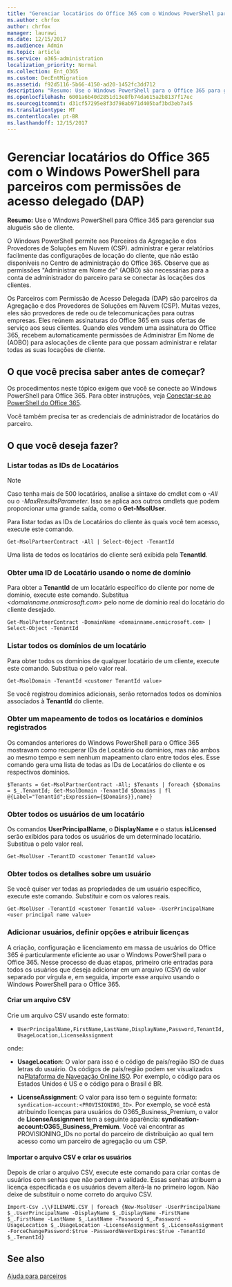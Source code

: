 ```yaml
---
title: "Gerenciar locatários do Office 365 com o Windows PowerShell para parceiros com permissões de acesso delegado (DAP)"
ms.author: chrfox
author: chrfox
manager: laurawi
ms.date: 12/15/2017
ms.audience: Admin
ms.topic: article
ms.service: o365-administration
localization_priority: Normal
ms.collection: Ent_O365
ms.custom: DecEntMigration
ms.assetid: f92d5116-5b66-4150-ad20-1452fc3dd712
description: "Resumo: Use o Windows PowerShell para o Office 365 para gerenciar as locações do cliente."
ms.openlocfilehash: 6001a6b40d2851d13e8fb74da615a2b8137f17ec
ms.sourcegitcommit: d31cf57295e8f3d798ab971d405baf3bd3eb7a45
ms.translationtype: MT
ms.contentlocale: pt-BR
ms.lasthandoff: 12/15/2017
---
```

# <a name="manage-office-365-tenants-with-windows-powershell-for-delegated-access-permissions-dap-partners"></a>Gerenciar locatários do Office 365 com o Windows PowerShell para parceiros com permissões de acesso delegado (DAP)

 **Resumo:** Use o Windows PowerShell para Office 365 para gerenciar sua aluguéis são de cliente.
  
O Windows PowerShell permite aos Parceiros da Agregação e dos Provedores de Soluções em Nuvem (CSP). administrar e gerar relatórios facilmente das configurações de locação do cliente, que não estão disponíveis no Centro de administração do Office 365. Observe que as permissões "Administrar em Nome de" (AOBO) são necessárias para a conta de administrador do parceiro para se conectar às locações dos clientes.
  
Os Parceiros com Permissão de Acesso Delegada (DAP) são parceiros da Agregação e dos Provedores de Soluções em Nuvem (CSP). Muitas vezes, eles são provedores de rede ou de telecomunicações para outras empresas. Eles reúnem assinaturas do Office 365 em suas ofertas de serviço aos seus clientes. Quando eles vendem uma assinatura do Office 365, recebem automaticamente permissões de Administrar Em Nome de (AOBO) para aslocações de cliente para que possam administrar e relatar todas as suas locações de cliente.
## <a name="what-do-you-need-to-know-before-you-begin"></a>O que você precisa saber antes de começar?

Os procedimentos neste tópico exigem que você se conecte ao Windows PowerShell para Office 365. Para obter instruções, veja [Conectar-se ao PowerShell do Office 365](connect-to-office-365-powershell.md).
  
Você também precisa ter as credenciais de administrador de locatários do parceiro.
  
## <a name="what-do-you-want-to-do"></a>O que você deseja fazer?

### <a name="list-all-tenant-ids"></a>Listar todas as IDs de Locatários

> [!NOTE]
> Caso tenha mais de 500 locatários, analise a sintaxe do cmdlet com o  _-All_ ou o _-MaxResultsParameter_. Isso se aplica aos outros cmdlets que podem proporcionar uma grande saída, como o **Get-MsolUser**.
  
Para listar todas as IDs de Locatários do cliente às quais você tem acesso, execute este comando.
  
```
Get-MsolPartnerContract -All | Select-Object -TenantId
```

Uma lista de todos os locatários do cliente será exibida pela **TenantId**.
  
### <a name="get-a-tenant-id-by-using-the-domain-name"></a>Obter uma ID de Locatário usando o nome de domínio

Para obter a **TenantId** de um locatário específico do cliente por nome de domínio, execute este comando. Substitua _<domainname.onmicrosoft.com>_ pelo nome de domínio real do locatário do cliente desejado.
  
```
Get-MsolPartnerContract -DomainName <domainname.onmicrosoft.com> | Select-Object -TenantId
```

### <a name="list-all-domains-for-a-tenant"></a>Listar todos os domínios de um locatário

Para obter todos os domínios de qualquer locatário de um cliente, execute este comando. Substitua o  _<customer TenantId value>_ pelo valor real.
  
```
Get-MsolDomain -TenantId <customer TenantId value>
```

Se você registrou domínios adicionais, serão retornados todos os domínios associados à **TenantId** do cliente.
  
### <a name="get-a-mapping-of-all-tenants-and-registered-domains"></a>Obter um mapeamento de todos os locatários e domínios registrados

Os comandos anteriores do Windows PowerShell para o Office 365 mostravam como recuperar IDs de Locatário ou domínios, mas não ambos ao mesmo tempo e sem nenhum mapeamento claro entre todos eles. Esse comando gera uma lista de todas as IDs de Locatários do cliente e os respectivos domínios.
  
```
$Tenants = Get-MsolPartnerContract -All; $Tenants | foreach {$Domains = $_.TenantId; Get-MsolDomain -TenantId $Domains | fl @{Label="TenantId";Expression={$Domains}},name}
```

### <a name="get-all-users-for-a-tenant"></a>Obter todos os usuários de um locatário

Os comandos **UserPrincipalName**, o **DisplayName** e o status **isLicensed** serão exibidos para todos os usuários de um determinado locatário. Substitua o _<customer TenantId value>_ pelo valor real.
  
```
Get-MsolUser -TenantID <customer TenantId value>
```

### <a name="get-all-details-about-a-user"></a>Obter todos os detalhes sobre um usuário

Se você quiser ver todas as propriedades de um usuário específico, execute este comando. Substituir _<customer TenantId value>_ e _<user principal name value>_ com os valores reais.
  
```
Get-MsolUser -TenantId <customer TenantId value> -UserPrincipalName <user principal name value>
```

### <a name="add-users-set-options-and-assign-licenses"></a>Adicionar usuários, definir opções e atribuir licenças

A criação, configuração e licenciamento em massa de usuários do Office 365 é particularmente eficiente ao usar o Windows PowerShell para o Office 365. Nesse processo de duas etapas, primeiro crie entradas para todos os usuários que deseja adicionar em um arquivo (CSV) de valor separado por vírgula e, em seguida, importe esse arquivo usando o Windows PowerShell para o Office 365. 
  
#### <a name="create-a-csv-file"></a>Criar um arquivo CSV

Crie um arquivo CSV usando este formato:
  
-  `UserPrincipalName,FirstName,LastName,DisplayName,Password,TenantId,UsageLocation,LicenseAssignment`
    
onde:
  
- **UsageLocation**: O valor para isso é o código de país/região ISO de duas letras do usuário. Os códigos de país/região podem ser visualizados na[Plataforma de Navegação Online ISO](https://go.microsoft.com/fwlink/p/?LinkId=532703). Por exemplo, o código para os Estados Unidos é US e o código para o Brasil é BR. 
    
- **LicenseAssignment**: O valor para isso tem o seguinte formato: `syndication-account:<PROVISIONING_ID>`. Por exemplo, se você está atribuindo licenças para usuários do O365_Business_Premium, o valor de **LicenseAssignment** tem a seguinte aparência: **syndication-account:O365_Business_Premium**. Você vai encontrar as PROVISIONING_IDs no portal do parceiro de distribuição ao qual tem acesso como um parceiro de agregação ou um CSP.
    
#### <a name="import-the-csv-file-and-create-the-users"></a>Importar o arquivo CSV e criar os usuários

Depois de criar o arquivo CSV, execute este comando para criar contas de usuários com senhas que não perdem a validade. Essas senhas atribuem a licença especificada e os usuários devem alterá-la no primeiro logon. Não deixe de substituir o nome correto do arquivo CSV.
  
```
Import-Csv .\\FILENAME.CSV | foreach {New-MsolUser -UserPrincipalName $_.UserPrincipalName -DisplayName $_.DisplayName -FirstName $_.FirstName -LastName $_.LastName -Password $_.Password -UsageLocation $_.UsageLocation -LicenseAssignment $_.LicenseAssignment -ForceChangePassword:$true -PasswordNeverExpires:$true -TenantId $_.TenantId}
```

## <a name="see-also"></a>See also

#### 

[Ajuda para parceiros](https://go.microsoft.com/fwlink/p/?LinkId=533477)

